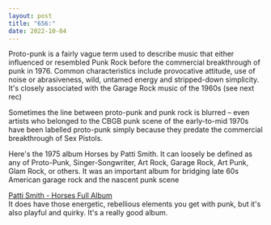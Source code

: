 ```yaml
---
layout: post
title: "656:"
date: 2022-10-04
---
```


Proto-punk is a fairly vague term used to describe music that either influenced or resembled Punk Rock before the commercial breakthrough of punk in 1976\. Common characteristics include provocative attitude, use of noise or abrasiveness, wild, untamed energy and stripped-down simplicity. It's closely associated with the Garage Rock music of the 1960s (see next rec)

Sometimes the line between proto-punk and punk rock is blurred – even artists who belonged to the CBGB punk scene of the early-to-mid 1970s have been labelled proto-punk simply because they predate the commercial breakthrough of Sex Pistols.

Here's the 1975 album Horses by Patti Smith. It can loosely be defined as any of Proto-Punk, Singer-Songwriter, Art Rock, Garage Rock, Art Punk, Glam Rock, or others. It was an important album for bridging late 60s American garage rock and the nascent punk scene  
   
[Patti Smith \- Horses   Full Album](https://youtu.be/yoRFG1oef2I)  
It does have those energetic, rebellious elements you get with punk, but it's also playful and quirky. It's a really good album.
